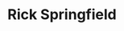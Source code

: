---
title: "Rick Springfield"
summary: "Richard Lewis Springthorpe , known professionally as Rick Springfield, is an Australian-American musician and actor. He was a member of the pop rock group Zoot from 1969 to 1971, then started his solo career with his debut single, \"Speak to the Sky\", which reached the top 10 in Australia in mid-1972. When he moved to the United States, he had a No. 1 hit with \"Jessie's Girl\" in 1981 in both Australia and the US, for which he received the Grammy Award for Best Male Rock Vocal Performance. He followed with four more top 10 US hits: \"I've Done Everything for You\", \"Don't Talk to Strangers\", \"Affair of the Heart\" and \"Love Somebody\". Springfield's two US top 10 albums are Working Class Dog and Success Hasn't Spoiled Me Yet .
As an actor, Springfield starred in the movie Hard to Hold in 1984 and the television series High Tide from 1994 to 1997. He appeared in supporting roles in Ricki and the Flash and True Detective . He portrayed Dr Noah Drake on the daytime drama General Hospital , returning in 2013 for the show's 50th anniversary with his son, actor Liam Springthorpe. He played a depraved version of himself in Californication . In 2010, Springfield published his autobiography, Late, Late at Night: A Memoir. In 2016 he starred as Vince Vincente/Lucifer in season 12 of The CW series Supernatural. In 2012, he starred as himself in the TV show Hot in Cleveland episode 16 of season 3 titled \"Everything Goes Better With Vampires\". In 2017, he starred as Pastor Charles in the American Horror Story episode entitled \"Winter of Our Discontent\"."
image: "rick-springfield.jpg"
apple_music_artist_url: "https://music.apple.com/gb/artist/rick-springfield/197658"
wikipedia_url: "https://en.wikipedia.org/wiki/Rick_Springfield"
---